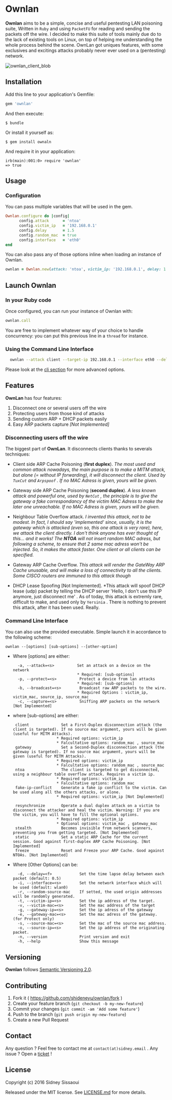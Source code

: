 # Ownlan

__Ownlan__ aims to be a simple, concise and useful pentesting LAN poisoning suite, Written in ``Ruby`` and using ``PacketFU`` for reading and sending the packets off the wire. I decided to make this suite of tools mainly due do to the lack of existing tools on Linux, on top of helping me understanding the whole process behind the scene. OwnLan got uniques features, with some exclusives and excitings attacks probably never ever used on a (pentesting) network.


![ownlan_client_blob](http://image.noelshack.com/fichiers/2016/04/1453863451-ownlan-logofinal3.png)

## Installation

Add this line to your application's Gemfile:

```ruby
gem 'ownlan'
```

And then execute:

    $ bundle

Or install it yourself as:

    $ gem install ownaln

And require it in your application:

    irb(main):001:0> require 'ownlan'
    => true


## Usage

### Configuration ###
You can pass multiple variables that will be used in the gem.

```ruby
Ownlan.configure do |config|
      config.attack      = 'ntoa'
      config.victim_ip   = '192.168.0.1'
      config.delay       = 1.5
      config.random_mac  = true
      config.interface   = 'eth0'
end
```

You can also pass any of those options inline when loading an instance of Ownlan.

```ruby
ownlan = Ownlan.new(attack: 'ntoa', victim_ip: '192.168.0.1', delay: 1.5, random_mac: true)
```

## Launch Ownlan ##

### In your Ruby code ###

Once configured, you can run your instance of Ownlan with:

```ruby
ownlan.call
```

You are free to implement whatever way of your choice to handle concurrency: you can put this previous line in a `thread` for instance.

### Using the Command Line Interface  ###

```sh
  ownlan --attack client --target-ip 192.168.0.1 --interface eth0 --delay 0
```

Please look at the [cli section](#command-line-interface) for more advanced options.

## Features

**OwnLan** has four features:

1. Disconnect one or several users off the wire
2. Protecting users from those kind of attacks
3. Sending custom ARP + DHCP packets easily
4. Easy ARP packets capture *[Not Implemented]*

### Disconnecting users off the wire

The biggest part of **OwnLan**. It disconnects clients thanks to severals techniques:

- Client side ARP Cache Poisoning (**first duplex**). *The most used and common attack nowadays, the main purpose is to make a MITM attack, but alone (= without IP forwarding), it will disconnect the client. Used by ``TuxCut`` and ``Arpspoof`` . If no MAC Adress is given, yours will be given.*

- Gateway side ARP Cache Poisoning (**second duplex**). *A less known attack and powerful one, used by ``NetCut`` , the principle is to give the gateway a fake correspondancy of the victim MAC Adress to make the later one unreachable. If no MAC Adress is given, yours will be given.*

- Neighbour Table Overflow attack. *I invented this attack, not to be modest. In fact, I should say 'implemented' since, usually, it is the gateway which is attacked (even so, this one attack is very rare), here, we attack the client directly. I don't think anyone has ever thought of this... and it works! The **NTOA** will not insert random MAC adress, but following a scheme, to ensure that 2 same mac adress won't be injected. So, it makes the attack faster. One client or all clients can be specified.*

- Gateway ARP Cache Overflow. *This attack will render the GateWay ARP Cache unusable, and will make a loss of connectivity to all the clients. Some CISCO routers are immuned to this attack though*

- DHCP Lease Spoofing [Not Implemented]. *This attack will spoof DHCP lease (udp) packet by telling the DHCP server 'Hello, I don't use this IP anymore, just disconnect me' . As of today, this attack is extremly rare, difficult to make, and used only by ``Yersinia`` . There is nothing to prevent this attack, after it has been used. Really.


### Command Line Interface

You can also use the provided executable. Simple launch it in accordance to the following scheme:

    ownlan --[options] [sub-options] --[other-option]

- Where [options] are either:
 

        -a, --attack=<s>          Set an attack on a device on the network
                                  * Required: [sub-options]
        -p, --protect=<s>          Protect a device from lan attacks
                                  * Required: [sub-options]
        -b, --broadcast=<s>        Broadcast raw ARP packets to the wire.
                                  * Required Options : victim_ip, victim_mac, source_ip, source_mac
        -c, --capture=<s>          Sniffing ARP packets on the network [Not Implemented]


-  where [sub-options] are either:


        client              Set a First-Duplex disconnection attack (the client is targeted). If no source mac argument, yours will be given (useful for MITM Attacks).
                          * Required options: victim_ip
                          * Falcultative options: random_mac , source_mac
        gateway             Set a Second-Duplex disconnection attack (the gateway is targeted). If no source mac argument, yours will be given (useful for MITM Attacks).
                          * Required options: victim_ip
                          * Falcultative options: random_mac , source_mac
        ntoa                The client is targeted to get disconnected, using a neighbour table overflow attack. Requires a victim ip.
                          * Required options: victim_ip
                          * Falcultative options: random_mac
        fake-ip-conflict    Generate a fake ip conflict to the victim. Can be used along all the others attacks, or alone.
                          * Required options: victim_ip [Not Implemented]

        resynchronize       Operate a dual duplex attack on a victim to disconnect the attacker and heal the victim. Warning: If you are the victim, you will have to fill the optional options.
                          * Required options: victim_ip
                          * Optional options: victim_mac , gateway_mac
        stealth             Becomes invisible from network scanners, preventing you from getting targeted. [Not Implemented]
        static              Set a static ARP Cache for the current session. Good against first-duplex ARP Cache Poisoning. [Not Implemented]
        freeze              Reset and Freeze your ARP Cache. Good against NTOAs. [Not Implemented]


- Where  [Other Options] can be:


        -d, --delay=<f>            Set the time lapse delay between each packet (default: 0.5)
        -i, --interface=<s>        Set the network interface which will be used (default: wlan0)
        -r, --random-source-mac    If setted, the used origin addresses will be randomly generated.
        -t, --victim-ip=<s>        Set the ip address of the target.
        -v, --victim-mac=<s>       Set the mac address of the target
        -g, --gateway-ip=<s>       Set the ip adress of the gateway
        -e, --gateway-mac=<s>      Set the mac adress of the gateway. (for Protect only)
        -s, --source-mac=<s>       Set the mac of the source mac address.
        -o, --source-ip=<s>        Set the ip address of the originating packet.
        -n, --version              Print version and exit
        -h, --help                 Show this message




## Versioning

__Ownlan__ follows [Semantic Versioning 2.0](http://semver.org/).

## Contributing

1. Fork it ( https://github.com/shideneyu/ownlan/fork )
2. Create your feature branch (`git checkout -b my-new-feature`)
3. Commit your changes (`git commit -am 'Add some feature'`)
4. Push to the branch (`git push origin my-new-feature`)
5. Create a new Pull Request

## Contact

Any question ? Feel free to contact me at `contact(at)sidney.email` .
Any issue ? Open a [ticket](https://github.com/shideneyu/ownlan/issues) !

## License

Copyright (c) 2016 Sidney Sissaoui

Released under the MIT license. See [LICENSE.md](https://github.com/shideneyu/ownlan/blob/master/LICENSE.md) for more details.
